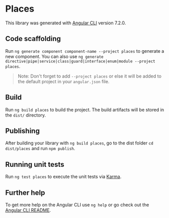 # Places

This library was generated with [Angular CLI](https://github.com/angular/angular-cli) version 7.2.0.

## Code scaffolding

Run `ng generate component component-name --project places` to generate a new component. You can also use `ng generate directive|pipe|service|class|guard|interface|enum|module --project places`.

> Note: Don't forget to add `--project places` or else it will be added to the default project in your `angular.json` file.

## Build

Run `ng build places` to build the project. The build artifacts will be stored in the `dist/` directory.

## Publishing

After building your library with `ng build places`, go to the dist folder `cd dist/places` and run `npm publish`.

## Running unit tests

Run `ng test places` to execute the unit tests via [Karma](https://karma-runner.github.io).

## Further help

To get more help on the Angular CLI use `ng help` or go check out the [Angular CLI README](https://github.com/angular/angular-cli/blob/master/README.md).
